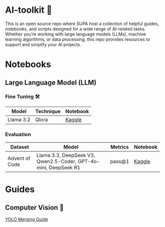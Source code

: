 # AI-toolkit 🧰
This is an open source repo where SUPA host a collection of helpful guides, notebooks, and scripts designed for a wide range of AI-related tasks. Whether you’re working with large language models (LLMs), machine learning algorithms, or data processing, this repo provides resources to support and simplify your AI projects.

# Notebooks
## Large Language Model (LLM)
### Fine Tuning 🛠️
| Model  | Technique | Notebook | 
| ------------- | ------------- | ------------- |
| Llama 3.2  | Qlora | [Kaggle](https://www.kaggle.com/code/weiwen21/llm-fine-tune-demo)  |

### Evaluation
| Dataset  | Model | Metrics | Notebook | 
| ------------- |------------- | ------------- | ------------- |
| Advent of Code | Llama 3.3, DeepSeek V3, Qwen2.5-Coder, GPT-4o-mini, DeepSeek R1  | pass@1 | [Kaggle](https://www.kaggle.com/code/weiwen21/aoc-evaluation)  |

# Guides
## Computer Vision 🤖
[YOLO Merging Guide](https://outline.supahands.xyz/s/4ab752c0-038b-4d8d-8b88-c8c59f8508b9)
